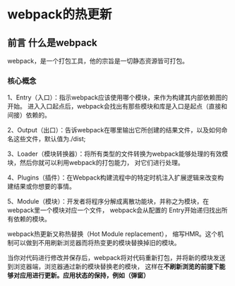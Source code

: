 # webpack的热更新

## 前言 什么是webpack
webpack，是一个打包工具，他的宗旨是一切静态资源皆可打包。

### 核心概念
1、Entry（入口）：指示webpack应该使用哪个模块，来作为构建其内部依赖图的开始。
进入入口起点后，webpack会找出有那些模块和库是入口是起点（直接和间接）依赖的。

2、Output（出口）：告诉webpack在哪里输出它所创建的结果文件，以及如何命名这些文件，默认值为./dist;

3、Loader（模块转换器）：将所有类型的文件转换为webpack能够处理的有效模块，然后你就可以利用webpack的打包能力，
对它们进行处理。

4、Plugins（插件）：在Webpack构建流程中的特定时机注入扩展逻辑来改变构建结果或你想要的事情。

5、Module（模块）：开发者将程序分解成离散功能块，并称之为模块，在webpack里一个模块对应一个文件，
webpack会从配置的 Entry开始递归找出所有依赖的模块。


webpack热更新又称热替换（Hot Module replacement），
缩写HMR。这个机制可以做到不用刷新浏览器而将热变更的模块替换掉旧的模块。

当你对代码进行修改并保存后，webpack将对代码重新打包，并将新的模块发送到浏览器端，浏览器通过新的模块替换老的模块，
这样在**不刷新浏览的前提下能够对应用进行更新。应用状态的保持，例如（弹窗）**
